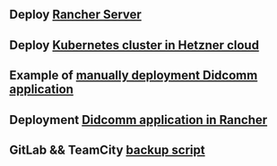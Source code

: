 ## Deploy [Rancher Server](rancher_install.md)

## Deploy [Kubernetes cluster in Hetzner cloud](rancher_hetzner.md)

## Example of [manually deployment Didcomm application](manually_didcomm_deployment) 

## Deployment [Didcomm application in Rancher](manually_didcomm_deployment/mediator.md)

## GitLab && TeamCity [backup script](backup-script/cron.backup_script.sh)
